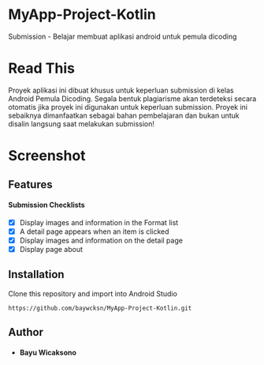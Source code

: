 # MyApp-Project-Kotlin
Submission - Belajar membuat aplikasi android untuk pemula dicoding

# Read This
Proyek aplikasi ini dibuat khusus untuk keperluan submission di kelas Android Pemula Dicoding. Segala bentuk plagiarisme akan terdeteksi secara otomatis jika proyek ini digunakan untuk keperluan submission. Proyek ini sebaiknya dimanfaatkan sebagai bahan pembelajaran dan bukan untuk disalin langsung saat melakukan submission!

# Screenshot

     
## Features
#### Submission Checklists
- [X] Display images and information in the Format list
- [X] A detail page appears when an item is clicked
- [X] Display images and information on the detail page
- [X] Display page about

## Installation
Clone this repository and import into Android Studio
```
https://github.com/baywcksn/MyApp-Project-Kotlin.git
```
## Author
* #### Bayu Wicaksono
